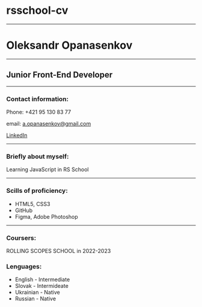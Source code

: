 # rsschool-cv
---------

# Oleksandr Opanasenkov
----
## Junior Front-End Developer
----
### Contact information:

Phone: +421 95 130 83 77<br>


email: a.opanasenkov@gmail.com<br>


[LinkedIn](https://www.linkedin.com/in/oleksandr-opanasenkov-853a56221/)

---
### Briefly about myself:<br>

Learning JavaScript in RS School

---
### Scills of proficiency:
* HTML5, CSS3<br>
* GitHub<br>
* Figma, Adobe Photoshop

----
### Coursers:
ROLLING SCOPES SCHOOL in 2022-2023

### Lenguages:
* English - Intermediate<br>
* Slovak - Intermideate<br>
* Ukrainian - Native<br>
* Russian - Native
